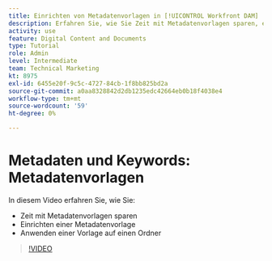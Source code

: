 ```yaml
---
title: Einrichten von Metadatenvorlagen in [!UICONTROL Workfront DAM]
description: Erfahren Sie, wie Sie Zeit mit Metadatenvorlagen sparen, eine Metadatenvorlage einrichten und eine Vorlage auf einen Ordner in anwenden [!UICONTROL Workfront DAM].
activity: use
feature: Digital Content and Documents
type: Tutorial
role: Admin
level: Intermediate
team: Technical Marketing
kt: 8975
exl-id: 6455e20f-9c5c-4727-84cb-1f8bb825bd2a
source-git-commit: a0aa8328842d2db1235edc42664eb0b18f4038e4
workflow-type: tm+mt
source-wordcount: '59'
ht-degree: 0%

---
```


# Metadaten und Keywords: Metadatenvorlagen

In diesem Video erfahren Sie, wie Sie:

* Zeit mit Metadatenvorlagen sparen
* Einrichten einer Metadatenvorlage
* Anwenden einer Vorlage auf einen Ordner

>[!VIDEO](https://video.tv.adobe.com/v/335238/?quality=12)

